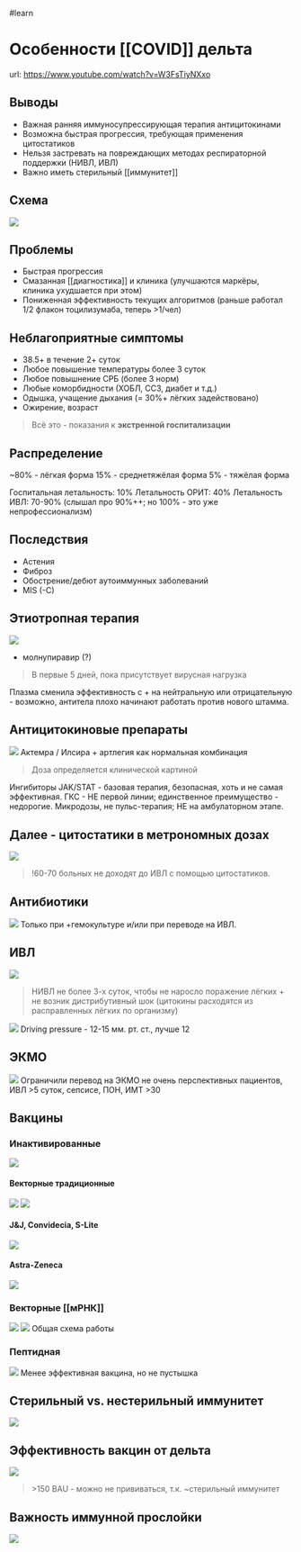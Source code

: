 #learn 
# Особенности [[COVID]] дельта
url: https://www.youtube.com/watch?v=W3FsTiyNXxo

## Выводы
- Важная ранняя иммуносупрессирующая терапия антицитокинами
- Возможна быстрая прогрессия, требующая применения цитостатиков
- Нельзя застревать на повреждающих методах респираторной поддержки (НИВЛ, ИВЛ)
- Важно иметь стерильный [[иммунитет]]

## Схема
![](Pasted%20image%2020211012111909.png)

## Проблемы
- Быстрая прогрессия
- Смазанная [[диагностика]] и клиника (улучшаются маркёры, клиника ухудшается при этом)
- Пониженная эффективность текущих алгоритмов (раньше работал 1/2 флакон тоцилизумаба, теперь >1/чел)

## Неблагоприятные симптомы
- 38.5+ в течение 2+ суток
- Любое повышение температуры более 3 суток
- Любое повышнение СРБ (более 3 норм)
- Любые коморбидности (ХОБЛ, ССЗ, диабет и т.д.)
- Одышка, учащение дыхания (= 30%+ лёгких задействовано)
- Ожирение, возраст

> Всё это - показания к **экстренной госпитализации**

## Распределение
~80% - лёгкая форма
15% - среднетяжёлая форма
5% - тяжёлая форма

Госпитальная летальность: 10%
Летальность ОРИТ: 40%
Летальность ИВЛ: 70-90% (слышал про 90%++; но 100% - это уже непрофессионализм)

## Последствия
- Астения
- Фиброз
- Обострение/дебют аутоиммунных заболеваний
- MIS (-C)

## Этиотропная терапия
![](Pasted%20image%2020211012113422.png)
+ молнупиравир (?)

> В первые 5 дней, пока присутствует вирусная нагрузка

Плазма сменила эффективность с + на нейтральную или отрицательную - возможно, антитела плохо начинают работать против нового штамма.

## Антицитокиновые препараты
![](Pasted%20image%2020211012113617.png)
Актемра / Илсира + артлегия как нормальная комбинация
> Доза определяется клинической картиной

Ингибиторы JAK/STAT - базовая терапия, безопасная, хоть и не самая эффективная.
ГКС - НЕ первой линии; единственное преимущество - недорогие. Микродозы, не пульс-терапия; НЕ на амбулаторном этапе.

## Далее - цитостатики в метрономных дозах
![](Pasted%20image%2020211012113838.png)
> !60-70 больных не доходят до ИВЛ с помощью цитостатиков.

## Антибиотики
![](Pasted%20image%2020211012114024.png)
Только при +гемокультуре и/или при переводе на ИВЛ.

## ИВЛ
![](Pasted%20image%2020211012114102.png)
> НИВЛ не более 3-х суток, чтобы не наросло поражение лёгких + не возник дистрибутивный шок (цитокины расходятся из расправленных лёгких по организму)

![](Pasted%20image%2020211012114509.png)
Driving pressure - 12-15 мм. рт. ст., лучше 12

## ЭКМО
![](Pasted%20image%2020211012114606.png)
Ограничили перевод на ЭКМО не очень перспективных пациентов, ИВЛ >5 суток, сепсисе, ПОН, ИМТ >30

## Вакцины
### Инактивированные
![](Pasted%20image%2020211012115309.png)
#### Векторные традиционные
![](Pasted%20image%2020211012114956.png)
![](Pasted%20image%2020211012115046.png)
#### J&J, Convidecia, S-Lite
![](Pasted%20image%2020211012115135.png)
#### Astra-Zeneca
![](Pasted%20image%2020211012115151.png)
### Векторные [[мРНК]]
![](Pasted%20image%2020211012114920.png)
![](Pasted%20image%2020211012115217.png)
Общая схема работы 
### Пептидная
![](Pasted%20image%2020211012115236.png) 
Менее эффективная вакцина, но не пустышка

## Стерильный vs. нестерильный иммунитет
![](Pasted%20image%2020211012115416.png)

## Эффективность вакцин от дельта
![](Pasted%20image%2020211012115514.png)

> \>150 BAU - можно не прививаться, т.к. ~стерильный иммунитет

## Важность иммунной прослойки
![](Pasted%20image%2020211012115701.png)